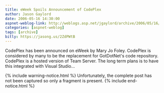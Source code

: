 ```yaml
---
title: eWeek Spoils Announcement of CodePlex
author: Jason Gaylord
date: 2006-05-16 14:30:00
aspnet-weblog-link: http://weblogs.asp.net/jgaylord/archive/2006/05/16/446770.aspx
categories: [aspnet-weblog]
tags: [archive]
bitly: https://jasong.us/2ZdPWtB
---
```


CodePlex has been announced on eWeek by Mary Jo Foley. CodePlex is considered by many to be the replacement for GotDotNet's code repository. CodePlex is a hosted version of Team Server. The long term plans is to have this integrated with Visual Studio...

{% include warning-notice.html %}
Unfortunately, the complete post has not been captured so only a fragment is present.
{% include end-notice.html %}